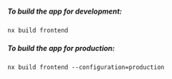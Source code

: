 ##### To build the app for development:

`nx build frontend`

##### To build the app for production:

`nx build frontend --configuration=production`
